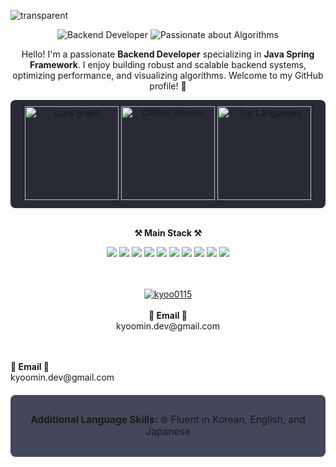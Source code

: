 ![transparent](https://capsule-render.vercel.app/api?type=transparent&fontColor=703ee5&text=Kyoo0115's%20GitHub%20&height=150&fontSize=60&desc=Welcome!&descAlignY=75&descAlign=60)

<p align="center">
  <img src="https://img.shields.io/badge/Backend_Developer-Java_Spring_Framework-4c7fdb?style=flat-square&logo=java&logoColor=white" alt="Backend Developer">
  <img src="https://img.shields.io/badge/-Passionate_about_Algorithms-ef5350?style=flat-square&logo=github&logoColor=white" alt="Passionate about Algorithms">
</p>

<p align="center">Hello! I'm a passionate <b>Backend Developer</b> specializing in <b>Java Spring Framework</b>. I enjoy building robust and scalable backend systems, optimizing performance, and visualizing algorithms. Welcome to my GitHub profile! 🚀</p>

<div align="center">
  <div style="background-color: #282a36; padding: 10px; border-radius: 8px;">
    <img src="https://github-readme-stats.vercel.app/api?username=kyoo0115&hide_title=false&show_icons=true&include_all_commits=true&theme=dracula&locale=en&hide_border=false" height="150" alt="stats graph" />
    <img src="https://streak-stats.demolab.com?user=kyoo0115&theme=radical" height="150" alt="GitHub Streaks" />  
    <img src="https://github-readme-stats.vercel.app/api/top-langs?username=kyoo0115&locale=en&layout=compact&langs_count=5&theme=dracula&hide_border=false" height="150" alt="Top Languages" />
  </div>
</div>

<br>

<p align="center">
  <strong>⚒️ Main Stack ⚒️</strong>
</p>

<div align="center">
  <img src="https://img.shields.io/badge/Java-007396?style=for-the-badge&logo=java&logoColor=white">
  <img src="https://img.shields.io/badge/mysql-4479A1?style=for-the-badge&logo=mysql&logoColor=white">
  <img src="https://img.shields.io/badge/mariaDB-003545?style=for-the-badge&logo=mariaDB&logoColor=white">
  <img src="https://img.shields.io/badge/spring-6DB33F?style=for-the-badge&logo=spring&logoColor=white">
  <img src="https://img.shields.io/badge/github-181717?style=for-the-badge&logo=github&logoColor=white">
  <img src="https://img.shields.io/badge/git-F05032?style=for-the-badge&logo=git&logoColor=white">
  <img src="https://img.shields.io/badge/mongoDB-47A248?style=for-the-badge&logo=mongodb&logoColor=white">
  <img src="https://img.shields.io/badge/JavaScript-F7DF1E?style=for-the-badge&logo=javascript&logoColor=black">
  <img src="https://img.shields.io/badge/React-61DAFB?style=for-the-badge&logo=react&logoColor=black">
  <img src="https://img.shields.io/badge/Node.js-339933?style=for-the-badge&logo=nodedotjs&logoColor=white">
</div>

<br>
<br>

<p align="center">
  <a href="https://hits.seeyoufarm.com">
      <img src="https://komarev.com/ghpvc/?username=kyoo0115&label=Profile%20Views&color=0e75b6&style=flat" alt="kyoo0115" />
  </a>
  <br><br>
  <strong>📧 Email 📧</strong><br>kyoomin.dev@gmail.com
</p>
  <br><br>
  <strong>📧 Email 📧</strong><br>kyoomin.dev@gmail.com
</p>

<div align="center" style="background-color: #44475a; padding: 15px; border-radius: 8px; margin: 20px 0;">
  <p style="font-size: 1.1em;"><strong>Additional Language Skills:</strong> 🌐 Fluent in Korean, English, and Japanese</p>
</div>

<br>
